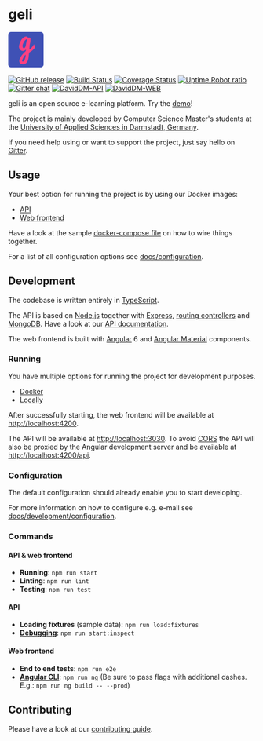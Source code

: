  # geli

![geli-Logo](.var/geli-readme-icon.png)

[![GitHub release](https://img.shields.io/github/release/geli-lms/geli.svg)](https://github.com/geli-lms/geli/releases)
[![Build Status](https://travis-ci.com/geli-lms/geli.svg?branch=develop)](https://travis-ci.com/geli-lms/geli)
[![Coverage Status](https://coveralls.io/repos/github/geli-lms/geli/badge.svg?branch=develop)](https://coveralls.io/github/geli-lms/geli?branch=develop)
[![Uptime Robot ratio](https://img.shields.io/uptimerobot/ratio/m779032297-cd1143fdc10b510896f2a344.svg)](https://stats.uptimerobot.com/mq8EDc8lx)
[![Gitter chat](https://badges.gitter.im/geli-lms/geli.png)](https://gitter.im/mpse-geli/Lobby)
[![DavidDM-API](https://david-dm.org/geli-lms/geli.svg?path=api)](https://david-dm.org/geli-lms/geli?path=api)
[![DavidDM-WEB](https://david-dm.org/geli-lms/geli.svg?path=app/webFrontend)](https://david-dm.org/geli-lms/geli?path=app/webFrontend)

geli is an open source e-learning platform. Try the [demo](https://demo.geli.fbi.h-da.de/)!

The project is mainly developed by Computer Science Master's students at the 
[University of Applied Sciences in Darmstadt, Germany](https://www.fbi.h-da.de).

If you need help using or want to support the project, just say hello on 
[Gitter](https://gitter.im/mpse-geli/Lobby).


## Usage

Your best option for running the project is by using our Docker images:

- [API](https://hub.docker.com/r/hdafbi/geli-api)
- [Web frontend](https://hub.docker.com/r/hdafbi/geli-web-frontend)

Have a look at the sample [docker-compose file](docker-compose.prod.yml) on how 
to wire things together.

For a list of all configuration options see [docs/configuration](docs/configuration.md).


## Development

The codebase is written entirely in [TypeScript](https://www.typescriptlang.org/).

The API is based on [Node.js](https://nodejs.org) together with [Express](http://expressjs.com), 
[routing controllers](https://github.com/pleerock/routing-controllers) and 
[MongoDB](https://www.mongodb.com).
Have a look at our [API documentation](https://h-da.github.io/geli-docs/).

The web frontend is built with [Angular](https://angular.io/) 6 and 
[Angular Material](https://material.angular.io/) components.


### Running

You have multiple options for running the project for development purposes.

- [Docker](docs/development/running-with-docker.md)
- [Locally](docs/development/running-locally.md)
<!--- Needs to be updated: - [Vagrant](docs/development/running-with-vagrant.md) --->

After successfully starting, the web frontend will be available at 
[http://localhost:4200](http://localhost:4200).

The API will be available at [http://localhost:3030](http://localhost:3030). To avoid 
[CORS](https://en.wikipedia.org/wiki/Cross-origin_resource_sharing) the API will also be proxied by 
the Angular development server and be available at 
[http://localhost:4200/api](http://localhost:4200/api).


### Configuration

The default configuration should already enable you to start developing.

For more information on how to configure e.g. e-mail see 
[docs/development/configuration](docs/development/configuration.md).


### Commands

#### API & web frontend
  - __Running__: `npm run start`
  - __Linting__: `npm run lint`
  - __Testing__: `npm run test`
  
#### API
  - __Loading fixtures__ (sample data): `npm run load:fixtures`
  - __[Debugging](https://nodejs.org/en/docs/inspector/)__: `npm run start:inspect`
  
#### Web frontend
  - __End to end tests__: `npm run e2e`
  - __[Angular CLI](https://cli.angular.io/)__: `npm run ng`
    (Be sure to pass flags with additional dashes. E.g.: `npm run ng build -- --prod`)


## Contributing

Please have a look at our [contributing guide](.github/CONTRIBUTING.md).
